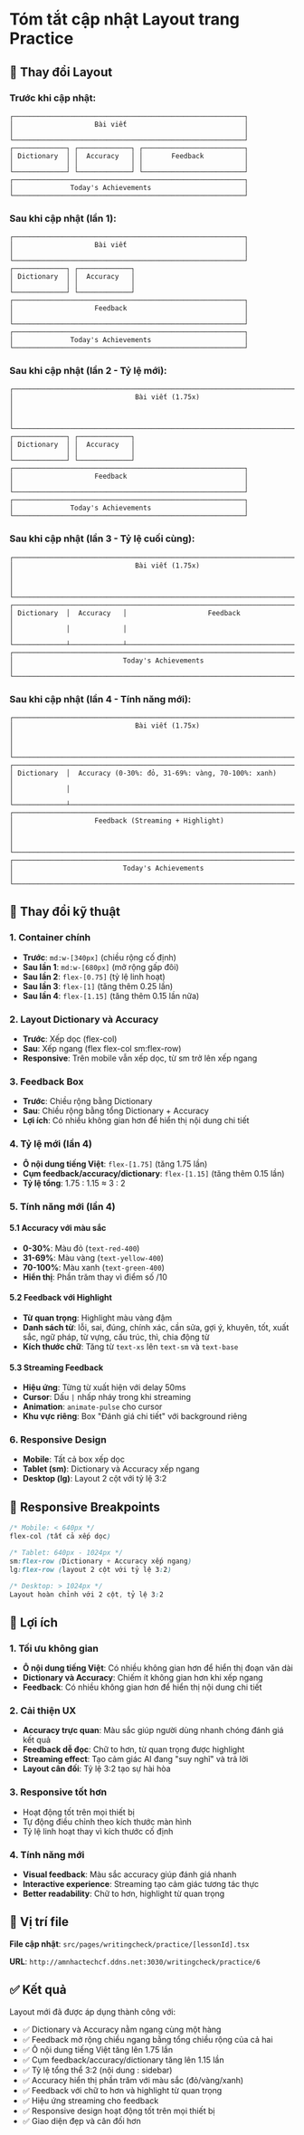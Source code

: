 # Tóm tắt cập nhật Layout trang Practice

## 🎨 Thay đổi Layout

### Trước khi cập nhật:
```
┌─────────────────────────────────────────────────────────┐
│                    Bài viết                             │
│                                                         │
└─────────────────────────────────────────────────────────┘
┌─────────────┐ ┌─────────────┐ ┌─────────────────────────┐
│ Dictionary  │ │  Accuracy   │ │       Feedback          │
│             │ │             │ │                         │
└─────────────┘ └─────────────┘ └─────────────────────────┘
┌─────────────────────────────────────────────────────────┐
│              Today's Achievements                       │
└─────────────────────────────────────────────────────────┘
```

### Sau khi cập nhật (lần 1):
```
┌─────────────────────────────────────────────────────────┐
│                    Bài viết                             │
│                                                         │
└─────────────────────────────────────────────────────────┘
┌─────────────┐ ┌─────────────┐
│ Dictionary  │ │  Accuracy   │
│             │ │             │
└─────────────┘ └─────────────┘
┌─────────────────────────────────────────────────────────┐
│                    Feedback                             │
│                                                         │
└─────────────────────────────────────────────────────────┘
┌─────────────────────────────────────────────────────────┐
│              Today's Achievements                       │
└─────────────────────────────────────────────────────────┘
```

### Sau khi cập nhật (lần 2 - Tỷ lệ mới):
```
┌─────────────────────────────────────────────────────────────────────────────────┐
│                              Bài viết (1.75x)                                  │
│                                                                                 │
└─────────────────────────────────────────────────────────────────────────────────┘
┌─────────────┐ ┌─────────────┐
│ Dictionary  │ │  Accuracy   │
│             │ │             │
└─────────────┘ └─────────────┘
┌─────────────────────────────────────────────────────────┐
│                    Feedback                             │
│                                                         │
└─────────────────────────────────────────────────────────┘
┌─────────────────────────────────────────────────────────┐
│              Today's Achievements                       │
└─────────────────────────────────────────────────────────┘
```

### Sau khi cập nhật (lần 3 - Tỷ lệ cuối cùng):
```
┌─────────────────────────────────────────────────────────────────────────────────┐
│                              Bài viết (1.75x)                                  │
│                                                                                 │
└─────────────────────────────────────────────────────────────────────────────────┘
┌─────────────────────────────────────────────────────────────────────────────────┐
│ Dictionary  │  Accuracy   │                    Feedback                         │
│             │             │                                                     │
└─────────────┴─────────────┴─────────────────────────────────────────────────────┘
┌─────────────────────────────────────────────────────────────────────────────────┐
│                           Today's Achievements                                  │
└─────────────────────────────────────────────────────────────────────────────────┘
```

### Sau khi cập nhật (lần 4 - Tính năng mới):
```
┌─────────────────────────────────────────────────────────────────────────────────┐
│                              Bài viết (1.75x)                                  │
│                                                                                 │
└─────────────────────────────────────────────────────────────────────────────────┘
┌─────────────────────────────────────────────────────────────────────────────────┐
│ Dictionary  │  Accuracy (0-30%: đỏ, 31-69%: vàng, 70-100%: xanh)              │
│             │                                                                   │
└─────────────┴───────────────────────────────────────────────────────────────────┘
┌─────────────────────────────────────────────────────────────────────────────────┐
│                    Feedback (Streaming + Highlight)                            │
│                                                                                 │
└─────────────────────────────────────────────────────────────────────────────────┘
┌─────────────────────────────────────────────────────────────────────────────────┐
│                           Today's Achievements                                  │
└─────────────────────────────────────────────────────────────────────────────────┘
```

## 🔧 Thay đổi kỹ thuật

### 1. Container chính
- **Trước**: `md:w-[340px]` (chiều rộng cố định)
- **Sau lần 1**: `md:w-[680px]` (mở rộng gấp đôi)
- **Sau lần 2**: `flex-[0.75]` (tỷ lệ linh hoạt)
- **Sau lần 3**: `flex-[1]` (tăng thêm 0.25 lần)
- **Sau lần 4**: `flex-[1.15]` (tăng thêm 0.15 lần nữa)

### 2. Layout Dictionary và Accuracy
- **Trước**: Xếp dọc (flex-col)
- **Sau**: Xếp ngang (flex flex-col sm:flex-row)
- **Responsive**: Trên mobile vẫn xếp dọc, từ sm trở lên xếp ngang

### 3. Feedback Box
- **Trước**: Chiều rộng bằng Dictionary
- **Sau**: Chiều rộng bằng tổng Dictionary + Accuracy
- **Lợi ích**: Có nhiều không gian hơn để hiển thị nội dung chi tiết

### 4. Tỷ lệ mới (lần 4)
- **Ô nội dung tiếng Việt**: `flex-[1.75]` (tăng 1.75 lần)
- **Cụm feedback/accuracy/dictionary**: `flex-[1.15]` (tăng thêm 0.15 lần)
- **Tỷ lệ tổng**: 1.75 : 1.15 ≈ 3 : 2

### 5. Tính năng mới (lần 4)

#### 5.1 Accuracy với màu sắc
- **0-30%**: Màu đỏ (`text-red-400`)
- **31-69%**: Màu vàng (`text-yellow-400`) 
- **70-100%**: Màu xanh (`text-green-400`)
- **Hiển thị**: Phần trăm thay vì điểm số /10

#### 5.2 Feedback với Highlight
- **Từ quan trọng**: Highlight màu vàng đậm
- **Danh sách từ**: lỗi, sai, đúng, chính xác, cần sửa, gợi ý, khuyên, tốt, xuất sắc, ngữ pháp, từ vựng, cấu trúc, thì, chia động từ
- **Kích thước chữ**: Tăng từ `text-xs` lên `text-sm` và `text-base`

#### 5.3 Streaming Feedback
- **Hiệu ứng**: Từng từ xuất hiện với delay 50ms
- **Cursor**: Dấu `|` nhấp nháy trong khi streaming
- **Animation**: `animate-pulse` cho cursor
- **Khu vực riêng**: Box "Đánh giá chi tiết" với background riêng

### 6. Responsive Design
- **Mobile**: Tất cả box xếp dọc
- **Tablet (sm)**: Dictionary và Accuracy xếp ngang
- **Desktop (lg)**: Layout 2 cột với tỷ lệ 3:2

## 📱 Responsive Breakpoints

```css
/* Mobile: < 640px */
flex-col (tất cả xếp dọc)

/* Tablet: 640px - 1024px */
sm:flex-row (Dictionary + Accuracy xếp ngang)
lg:flex-row (layout 2 cột với tỷ lệ 3:2)

/* Desktop: > 1024px */
Layout hoàn chỉnh với 2 cột, tỷ lệ 3:2
```

## 🎯 Lợi ích

### 1. Tối ưu không gian
- **Ô nội dung tiếng Việt**: Có nhiều không gian hơn để hiển thị đoạn văn dài
- **Dictionary và Accuracy**: Chiếm ít không gian hơn khi xếp ngang
- **Feedback**: Có nhiều không gian hơn để hiển thị nội dung chi tiết

### 2. Cải thiện UX
- **Accuracy trực quan**: Màu sắc giúp người dùng nhanh chóng đánh giá kết quả
- **Feedback dễ đọc**: Chữ to hơn, từ quan trọng được highlight
- **Streaming effect**: Tạo cảm giác AI đang "suy nghĩ" và trả lời
- **Layout cân đối**: Tỷ lệ 3:2 tạo sự hài hòa

### 3. Responsive tốt hơn
- Hoạt động tốt trên mọi thiết bị
- Tự động điều chỉnh theo kích thước màn hình
- Tỷ lệ linh hoạt thay vì kích thước cố định

### 4. Tính năng mới
- **Visual feedback**: Màu sắc accuracy giúp đánh giá nhanh
- **Interactive experience**: Streaming tạo cảm giác tương tác thực
- **Better readability**: Chữ to hơn, highlight từ quan trọng

## 📍 Vị trí file

**File cập nhật**: `src/pages/writingcheck/practice/[lessonId].tsx`

**URL**: `http://amnhactechcf.ddns.net:3030/writingcheck/practice/6`

## ✅ Kết quả

Layout mới đã được áp dụng thành công với:
- ✅ Dictionary và Accuracy nằm ngang cùng một hàng
- ✅ Feedback mở rộng chiều ngang bằng tổng chiều rộng của cả hai
- ✅ Ô nội dung tiếng Việt tăng lên 1.75 lần
- ✅ Cụm feedback/accuracy/dictionary tăng lên 1.15 lần
- ✅ Tỷ lệ tổng thể 3:2 (nội dung : sidebar)
- ✅ Accuracy hiển thị phần trăm với màu sắc (đỏ/vàng/xanh)
- ✅ Feedback với chữ to hơn và highlight từ quan trọng
- ✅ Hiệu ứng streaming cho feedback
- ✅ Responsive design hoạt động tốt trên mọi thiết bị
- ✅ Giao diện đẹp và cân đối hơn 